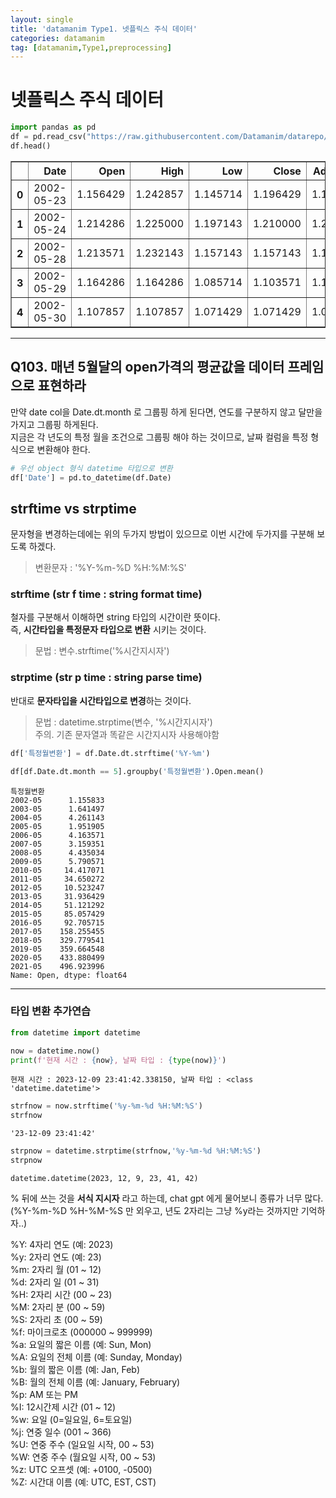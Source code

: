 ```yaml
---
layout: single
title: 'datamanim Type1. 넷플릭스 주식 데이터'
categories: datamanim
tag: [datamanim,Type1,preprocessing]
---
```


# 넷플릭스 주식 데이터


```python
import pandas as pd
df = pd.read_csv("https://raw.githubusercontent.com/Datamanim/datarepo/main/nflx/NFLX.csv")
df.head()
```




<div>
<style scoped>
    .dataframe tbody tr th:only-of-type {
        vertical-align: middle;
    }

    .dataframe tbody tr th {
        vertical-align: top;
    }

    .dataframe thead th {
        text-align: right;
    }
</style>
<table border="1" class="dataframe">
  <thead>
    <tr style="text-align: right;">
      <th></th>
      <th>Date</th>
      <th>Open</th>
      <th>High</th>
      <th>Low</th>
      <th>Close</th>
      <th>Adj Close</th>
      <th>Volume</th>
    </tr>
  </thead>
  <tbody>
    <tr>
      <th>0</th>
      <td>2002-05-23</td>
      <td>1.156429</td>
      <td>1.242857</td>
      <td>1.145714</td>
      <td>1.196429</td>
      <td>1.196429</td>
      <td>104790000</td>
    </tr>
    <tr>
      <th>1</th>
      <td>2002-05-24</td>
      <td>1.214286</td>
      <td>1.225000</td>
      <td>1.197143</td>
      <td>1.210000</td>
      <td>1.210000</td>
      <td>11104800</td>
    </tr>
    <tr>
      <th>2</th>
      <td>2002-05-28</td>
      <td>1.213571</td>
      <td>1.232143</td>
      <td>1.157143</td>
      <td>1.157143</td>
      <td>1.157143</td>
      <td>6609400</td>
    </tr>
    <tr>
      <th>3</th>
      <td>2002-05-29</td>
      <td>1.164286</td>
      <td>1.164286</td>
      <td>1.085714</td>
      <td>1.103571</td>
      <td>1.103571</td>
      <td>6757800</td>
    </tr>
    <tr>
      <th>4</th>
      <td>2002-05-30</td>
      <td>1.107857</td>
      <td>1.107857</td>
      <td>1.071429</td>
      <td>1.071429</td>
      <td>1.071429</td>
      <td>10154200</td>
    </tr>
  </tbody>
</table>
</div>



---
## Q103. 매년 5월달의 open가격의 평균값을 데이터 프레임으로 표현하라



만약 date col을 Date.dt.month 로 그룹핑 하게 된다면, 연도를 구분하지 않고 달만을 가지고 그룹핑 하게된다.  
지금은 각 년도의 특정 월을 조건으로 그룹핑 해야 하는 것이므로, 날짜 컬럼을 특정 형식으로 변환해야 한다.


```python
# 우선 object 형식 datetime 타입으로 변환
df['Date'] = pd.to_datetime(df.Date)
```

## **strftime** vs **strptime**
문자형을 변경하는데에는 위의 두가지 방법이 있으므로 이번 시간에 두가지를 구분해 보도록 하겠다.  
> 변환문자 : '%Y-%m-%D %H:%M:%S'

### strftime (str f time : string format time) 
철자를 구분해서 이해하면 string 타입의 시간이란 뜻이다.  
즉, **시간타입을 특정문자 타입으로 변환** 시키는 것이다.
> 문법 : 변수.strftime('%시간지시자')

### strptime (str p time : string parse time) 
반대로 **문자타입을 시간타입으로 변경**하는 것이다.
> 문법 : datetime.strptime(변수, '%시간지시자')  
> 주의. 기존 문자열과 똑같은 시간지시자 사용해야함


```python
df['특정월변환'] = df.Date.dt.strftime('%Y-%m')
```


```python
df[df.Date.dt.month == 5].groupby('특정월변환').Open.mean()
```




    특정월변환
    2002-05      1.155833
    2003-05      1.641497
    2004-05      4.261143
    2005-05      1.951905
    2006-05      4.163571
    2007-05      3.159351
    2008-05      4.435034
    2009-05      5.790571
    2010-05     14.417071
    2011-05     34.650272
    2012-05     10.523247
    2013-05     31.936429
    2014-05     51.121292
    2015-05     85.057429
    2016-05     92.705715
    2017-05    158.255455
    2018-05    329.779541
    2019-05    359.664548
    2020-05    433.880499
    2021-05    496.923996
    Name: Open, dtype: float64



--- 
### 타입 변환 추가연습


```python
from datetime import datetime

now = datetime.now()
print(f'현재 시간 : {now}, 날짜 타입 : {type(now)}')
```

    현재 시간 : 2023-12-09 23:41:42.338150, 날짜 타입 : <class 'datetime.datetime'>



```python
strfnow = now.strftime('%y-%m-%d %H:%M:%S')
strfnow
```




    '23-12-09 23:41:42'




```python
strpnow = datetime.strptime(strfnow,'%y-%m-%d %H:%M:%S')
strpnow
```




    datetime.datetime(2023, 12, 9, 23, 41, 42)



% 뒤에 쓰는 것을 **서식 지시자** 라고 하는데, chat gpt 에게 물어보니 종류가 너무 많다.  
(%Y-%m-%D %H-%M-%S 만 외우고, 년도 2자리는 그냥 %y라는 것까지만 기억하자..)

%Y: 4자리 연도 (예: 2023)  
%y: 2자리 연도 (예: 23)  
%m: 2자리 월 (01 ~ 12)  
%d: 2자리 일 (01 ~ 31)  
%H: 2자리 시간 (00 ~ 23)  
%M: 2자리 분 (00 ~ 59)  
%S: 2자리 초 (00 ~ 59)  
%f: 마이크로초 (000000 ~ 999999)  
%a: 요일의 짧은 이름 (예: Sun, Mon)  
%A: 요일의 전체 이름 (예: Sunday, Monday)  
%b: 월의 짧은 이름 (예: Jan, Feb)  
%B: 월의 전체 이름 (예: January, February)  
%p: AM 또는 PM  
%I: 12시간제 시간 (01 ~ 12)  
%w: 요일 (0=일요일, 6=토요일)  
%j: 연중 일수 (001 ~ 366)  
%U: 연중 주수 (일요일 시작, 00 ~ 53)  
%W: 연중 주수 (월요일 시작, 00 ~ 53)  
%z: UTC 오프셋 (예: +0100, -0500)  
%Z: 시간대 이름 (예: UTC, EST, CST)  
